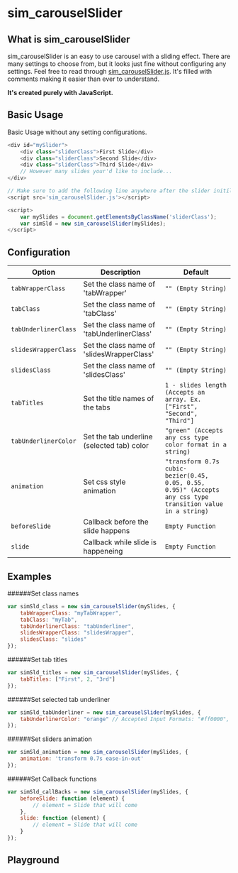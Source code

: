 # sim_carouselSlider

## What is sim_carouselSlider
sim_carouselSlider is an easy to use carousel with a sliding effect. There are many settings to choose from, but it looks just fine without configuring any settings. Feel free to read through [sim_carouselSlider.js](https://github.com/JessicaAllison/sim_carouselSlider/edit/master/sim_carouselSlider.js). It's filled with comments making it easier than ever to understand.

**It's created purely with JavaScript.**

## Basic Usage
Basic Usage without any setting configurations.
```JavaScript
<div id="mySlider">
	<div class="sliderClass">First Slide</div>
	<div class="sliderClass">Second Slide</div>
	<div class="sliderClass">Third Slide</div>
	// However many slides your'd like to include...
</div>

// Make sure to add the following line anywhere after the slider initilization.
<script src='sim_carouselSlider.js'></script>

<script>
    var mySlides = document.getElementsByClassName('sliderClass');
    var simSld = new sim_carouselSlider(mySlides);
</script>
````

## Configuration
| Option | Description | Default |
| --- | --- | --- |
| `tabWrapperClass` | Set the class name of 'tabWrapper' | `"" (Empty String)` |
| `tabClass` | Set the class name of 'tabClass' | `"" (Empty String)` |
| `tabUnderlinerClass` | Set the class name of 'tabUnderlinerClass' | `"" (Empty String)` |
| `slidesWrapperClass` | Set the class name of 'slidesWrapperClass' | `"" (Empty String)` |
| `slidesClass` | Set the class name of 'slidesClass' | `"" (Empty String)` |
| `tabTitles` | Set the title names of the tabs | `1 - slides length (Accepts an array. Ex. ["First", "Second", "Third"]` |
| `tabUnderlinerColor` | Set the tab underline (selected tab) color | `"green" (Accepts any css type color format in a string)` |
| `animation` | Set css style animation | `"transform 0.7s cubic-bezier(0.45, 0.05, 0.55, 0.95)" (Accepts any css type transition value in a string)` |
| `beforeSlide` | Callback before the slide happens | `Empty Function` |
| `slide` | Callback while slide is happeneing | `Empty Function` |


## Examples

######Set class names
```JavaScript
var simSld_class = new sim_carouselSlider(mySlides, {
    tabWrapperClass: "myTabWrapper",
    tabClass: "myTab",
    tabUnderlinerClass: "tabUnderliner",
    slidesWrapperClass: "slidesWrapper",
    slidesClass: "slides"
});
```

######Set tab titles
```JavaScript
var simSld_titles = new sim_carouselSlider(mySlides, {
    tabTitles: ["First", 2, "3rd"]
});
```
######Set selected tab underliner
```JavaScript
var simSld_tabUnderliner = new sim_carouselSlider(mySlides, {
    tabUnderlinerColor: "orange" // Accepted Input Formats: "#ff0000", "rgb(50, 20, 255)", "rgba(80, 255, 50, .5)", "hsl(120, 100%, 75%)", "hsla(120, 100%, 25%, 0.3)"
});
```
######Set sliders animation
```JavaScript
var simSld_animation = new sim_carouselSlider(mySlides, {
    animation: 'transform 0.7s ease-in-out'
});
```
######Set Callback functions
```JavaScript
var simSld_callBacks = new sim_carouselSlider(mySlides, {
    beforeSlide: function (element) {
        // element = Slide that will come
    },
    slide: function (element) {
        // element = Slide that will come
    }
});
```

## Playground
[]()
